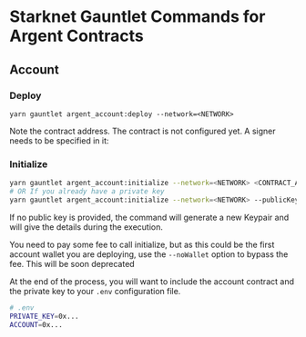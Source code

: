 # Starknet Gauntlet Commands for Argent Contracts

## Account

### Deploy

```
yarn gauntlet argent_account:deploy --network=<NETWORK>
```

Note the contract address. The contract is not configured yet. A signer needs to be specified in it:

### Initialize

```bash
yarn gauntlet argent_account:initialize --network=<NETWORK> <CONTRACT_ADDRESS>
# OR If you already have a private key
yarn gauntlet argent_account:initialize --network=<NETWORK> --publicKey=<PUBLIC_KEY> <CONTRACT_ADDRESS>
```

If no public key is provided, the command will generate a new Keypair and will give the details during the execution.

You need to pay some fee to call initialize, but as this could be the first account wallet you are deploying, use the `--noWallet` option to bypass the fee. This will be soon deprecated

At the end of the process, you will want to include the account contract and the private key to your `.env` configuration file.

```bash
# .env
PRIVATE_KEY=0x...
ACCOUNT=0x...
```
